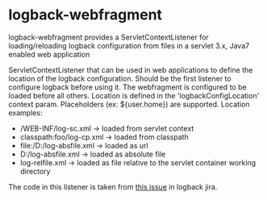 logback-webfragment
===================

logback-webfragment provides a ServletContextListener for loading/reloading logback configuration from files in a servlet 3.x, Java7 enabled web application


ServletContextListener that can be used in web applications to define the location of the logback configuration.
Should be the first listener to configure logback before using it. The webfragment is configured to be loaded before all others.
Location is defined in the 'logbackConfigLocation' context param. Placeholders (ex: ${user.home}) are supported. 
Location examples:
 * /WEB-INF/log-sc.xml -> loaded from servlet context
 * classpath:foo/log-cp.xml -> loaded from classpath
 * file:/D:/log-absfile.xml -> loaded as url
 * D:/log-absfile.xml -> loaded as absolute file
 * log-relfile.xml -> loaded as file relative to the servlet container working directory

The code in this listener is taken from <a href="http://jira.qos.ch/browse/LOGBACK-557">this issue</a> in logback jira.
